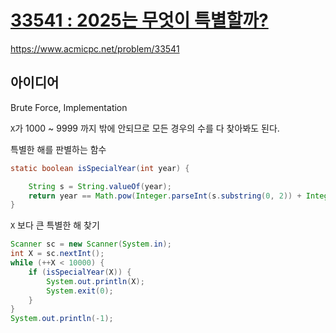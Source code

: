 # [33541 : 2025는 무엇이 특별할까?](https://www.acmicpc.net/problem/33541)
https://www.acmicpc.net/problem/33541

## 아이디어
Brute Force, Implementation

`X`가 1000 ~ 9999 까지 밖에 안되므로 모든 경우의 수를 다 찾아봐도 된다.

특별한 해를 판별하는 함수
```java
static boolean isSpecialYear(int year) {

    String s = String.valueOf(year);
    return year == Math.pow(Integer.parseInt(s.substring(0, 2)) + Integer.parseInt(s.substring(2)), 2);
}
```

`X` 보다 큰 특별한 해 찾기
```java
Scanner sc = new Scanner(System.in);
int X = sc.nextInt();
while (++X < 10000) {
    if (isSpecialYear(X)) {
        System.out.println(X);
        System.exit(0);
    }
}
System.out.println(-1);
```
